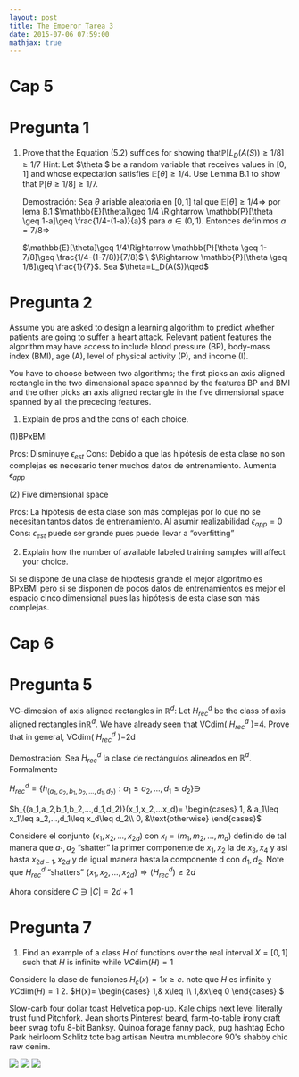 ```yaml
---
layout: post
title: The Emperor Tarea 3
date: 2015-07-06 07:59:00
mathjax: true
---
```

# Cap 5
# Pregunta 1
1. Prove that the Equation (5.2) suffices for showing that$\mathbb{P}[L_D(A(S))\geq 1/8]\geq 1/7$ Hint: Let $\theta $ be a random variable that receives values in $[0,1]$ and whose expectation satisfies $\mathbb{E}[\theta]\geq 1/4$. Use Lemma B.1 to show that $\mathbb{P}[\theta \geq 1/8]\geq 1/7$. 

	Demostración: Sea $\theta$ ariable aleatoria en $[0,1]$ tal que $\mathbb{E}[\theta]\geq 1/4 \Rightarrow$ por lema B.1 
 	$\mathbb{E}[\theta]\geq 1/4 \Rightarrow \mathbb{P}[\theta \geq 1-a]\geq \frac{1/4-(1-a)}{a}$ para $a\in (0,1)$. 	Entonces definimos $a=7/8 \Rightarrow$ 
	
	$\mathbb{E}[\theta]\geq 1/4\Rightarrow \mathbb{P}[\theta \geq 1-7/8]\geq \frac{1/4-(1-7/8)}{7/8}$ \\
		$\Rightarrow \mathbb{P}[\theta \geq 1/8]\geq \frac{1}{7}$. Sea $\theta=L_D(A(S))\qed$

# Pregunta 2
Assume you are asked to design a learning algorithm to predict whether patients are going to suffer a heart attack. Relevant patient features the algorithm may have access to include blood pressure (BP), body-mass index (BMI), age (A), level of physical activity (P), and income (I). 

You have to choose between two algorithms; the first picks an axis aligned rectangle in the two dimensional space spanned by the features BP and BMI and the other picks an axis aligned rectangle in the five dimensional space spanned by all the preceding features.

1. Explain de pros and the cons of each choice.

(1)BPxBMI

Pros: Disminuye $\epsilon_{est}$
Cons: Debido a que las hipótesis de esta clase no son complejas es necesario tener muchos datos de 				entrenamiento. Aumenta $\epsilon_{app}$

(2) Five dimensional space

Pros: La hipótesis de esta clase son más complejas por lo que no se necesitan tantos datos de entrenamiento. Al asumir realizabilidad $\epsilon _{app}=0$
Cons: $\epsilon_{est}$ puede ser grande pues puede llevar a “overfitting”

2. Explain how the number of available labeled training samples will affect your choice. 

Si se dispone de una clase de hipótesis grande el mejor algoritmo es BPxBMI pero si se disponen de pocos datos 			de entrenamientos es mejor el espacio cinco dimensional pues las hipótesis de esta clase son más complejas. 

# Cap 6
# Pregunta 5
VC-dimesion of axis aligned rectangles in $\mathbb{R}^d:$ Let $H^d_{rec}$ be the class of axis aligned rectangles in$\mathbb{R}^d$. We have already seen that VCdim( $H^d_{rec}$ )=4. Prove that in general, VCdim( $H^d_{rec}$ )=2d

Demostración: Sea $H^d_{rec}$ la clase de rectángulos alineados en $\mathbb{R}^d$. Formalmente

$H^d_{rec}=\{h_{(a_1,a_2,b_1,b_2,...,d_1,d_2)}:a_1\leq a_2,...,d_1\leq d_2\}\ni$

$h_{(a_1,a_2,b_1,b_2,...,d_1,d_2)}(x_1,x_2,...x_d)=
\begin{cases}
1, & a_1\leq x_1\leq a_2,...,d_1\leq x_d\leq d_2\\
0, &\text{otherwise}
\end{cases}$

Considere el conjunto $(x_1,x_2,...,x_{2d})$ con $x_i=(m_1,m_2,...,m_d)$ definido de tal manera que $a_1,a_2$ “shatter” la primer componente de $x_1,x_2$ la de $x_3,x_4$ y así hasta $x_{2d-1},x_{2d}$ y de igual manera hasta la componente d con $d_1,d_2$. Note que $H^d_{rec}$ “shatters” $\{x_1,x_2,...,x_{2d}\}\Rightarrow (H^d_{rec})\geq2d$

Ahora considere $C\ni |C|=2d+1$
# Pregunta 7
1. Find an example of a class $H$ of functions over the real interval $X=[0,1]$ such that $H$ is infinite while $VC\text{dim}(H)=1$

Considere la clase de funciones $H_c(x)=1 x\geq c$. note que $H$ es infinito y 	$VC\text{dim}(H)=1$
2. $H(x)=
\begin{cases}
1,& x\leq 1\\
1,&x\leq 0
\end{cases} $


Slow-carb four dollar toast Helvetica pop-up. Kale chips next level literally trust fund Pitchfork. Jean shorts Pinterest beard, farm-to-table irony craft beer swag tofu 8-bit Banksy. Quinoa forage fanny pack, pug hashtag Echo Park heirloom Schlitz tote bag artisan Neutra mumblecore 90's shabby chic raw denim.


<div class="img_row">
	<img class="col one" src="/img/11.jpg">
	<img class="col one" src="/img/12.jpg">
	<img class="col one" src="/img/7.jpg">
</div>

